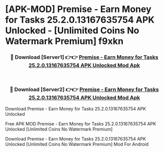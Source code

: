 # [APK-MOD] Premise - Earn Money for Tasks 25.2.0.13167635754 APK Unlocked - [Unlimited Coins No Watermark Premium] f9xkn



<div align="center">
<h3>🔴 Download [Server1] 👉👉 <a href="https://momento.my/?title=Premise_-_Earn_Money_for_Tasks_25.2.0.13167635754_APK_Unlocked">Premise - Earn Money for Tasks 25.2.0.13167635754 APK Unlocked Mod Apk</a></h3><br>

<h3>🔴 Download [Server2] 👉👉 <a href="https://momento.my/?title=Premise_-_Earn_Money_for_Tasks_25.2.0.13167635754_APK_Unlocked">Premise - Earn Money for Tasks 25.2.0.13167635754 APK Unlocked Mod Apk</a></h3>
</div>



Download Premise - Earn Money for Tasks 25.2.0.13167635754 APK Unlocked 

Free APK MOD Premise - Earn Money for Tasks 25.2.0.13167635754 APK Unlocked [Unlimited Coins No Watermark Premium]

Download Premise - Earn Money for Tasks 25.2.0.13167635754 APK Unlocked [Unlimited Coins No Watermark Premium] Mod For Android
